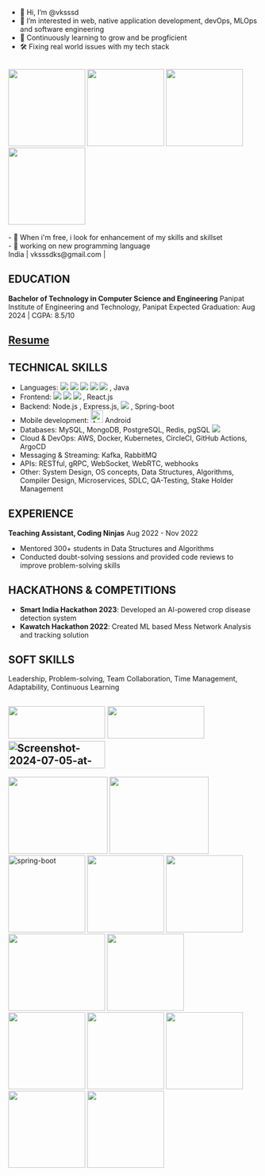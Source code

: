 - 👋 Hi, I’m @vksssd
- 👀 I’m interested in web, native application development, devOps, MLOps and software engineering
- 🌻 Continuously learning to grow and be progficient
- 🛠️ Fixing real world issues with my tech stack
</br>
<div>
<img src="https://i.giphy.com/media/v1.Y2lkPTc5MGI3NjExaHQ5azR3c2FkaDJ0Ym1vaW5ycG1mMmkyZXUyNXlqN3d5bjVpMnRyZSZlcD12MV9pbnRlcm5hbF9naWZfYnlfaWQmY3Q9Zw/CuuSHzuc0O166MRfjt/giphy.gif" width=155 height=155/> <img src="https://i.giphy.com/media/v1.Y2lkPTc5MGI3NjExbDFzdjk1YXRzaHNrM3A4ejU3c2F5OTVlMnk1Ymx6NjgydG1vOW1yNiZlcD12MV9pbnRlcm5hbF9naWZfYnlfaWQmY3Q9Zw/Ws6T5PN7wHv3cY8xy8/giphy.gif" width=155 height=155/> <img src="https://i.giphy.com/media/v1.Y2lkPTc5MGI3NjExYjl0dWg3Mml4MHQxMXljbjV6Y2V1MXBmZ2t2ZWFwNncxMXA5M2NwdCZlcD12MV9pbnRlcm5hbF9naWZfYnlfaWQmY3Q9Zw/Dh5q0sShxgp13DwrvG/giphy.gif" width=155 height=155/> <img src= "https://i.giphy.com/media/v1.Y2lkPTc5MGI3NjExMzVkdHhqZW5oanB6c3ozM2p5MmE5bzFjOTBiNzJjN29tbjBza25nNiZlcD12MV9pbnRlcm5hbF9naWZfYnlfaWQmY3Q9Zw/3o7btSlEkVbvtjkW3K/giphy.gif" width=155 height=155/>
</div>
</br>
- 🌱 When i'm free, i look for enhancement of my skills and skillset</br>
- 🦾 working on new programming language </br>
<!---
vksssd/vksssd is a ✨ special ✨ repository because its `README.md` (this file) appears on your GitHub profile.
You can click the Preview link to take a look at your changes.
--->
India | vksssdks@gmail.com | </br>

## EDUCATION
**Bachelor of Technology in Computer Science and Engineering**
Panipat Institute of Engineering and Technology, Panipat
Expected Graduation: Aug 2024 | CGPA: 8.5/10
## [Resume](https://drive.google.com/file/d/1DwG5-tRNR4hBdH4md1nYalq8Iv2w2H23/view?usp=share_link)

## TECHNICAL SKILLS
- Languages:  <img src="https://img.shields.io/badge/C%2B%2B-00599C?style=for-the-badge&logo=c%2B%2B&logoColor=white" />  <img src="https://img.shields.io/badge/Kotlin-B125EA?style=for-the-badge&logo=kotlin&logoColor=white" /> <img src="https://img.shields.io/badge/JavaScript-323330?style=for-the-badge&logo=javascript&logoColor=F7DF1E" /> <img src="https://img.shields.io/badge/Go-00ADD8?style=for-the-badge&logo=go&logoColor=white" /> <img src="https://img.shields.io/badge/Python-FFD43B?style=for-the-badge&logo=python&logoColor=blue" /> , Java
- Frontend: <img src="https://img.shields.io/badge/HTML5-E34F26?style=for-the-badge&logo=html5&logoColor=white" />  <img src="https://img.shields.io/badge/CSS3-1572B6?style=for-the-badge&logo=css3&logoColor=white" /> <img src="https://img.shields.io/badge/TypeScript-007ACC?style=for-the-badge&logo=typescript&logoColor=white" />  , React.js
- Backend: Node.js , Express.js, <img src="https://img.shields.io/badge/Go-00ADD8?style=for-the-badge&logo=go&logoColor=white" /> , Spring-boot
- Mobile development: <img src="https://cdn.simpleicons.org/android/000/fff" alt="Android" width=25 height=25> Android 
- Databases: MySQL, MongoDB, PostgreSQL, Redis, pgSQL <img src="https://img.shields.io/badge/Hibernate-59666C?style=for-the-badge&logo=Hibernate&logoColor=white"/> 
- Cloud & DevOps: AWS, Docker, Kubernetes, CircleCI, GitHub Actions, ArgoCD
- Messaging & Streaming: Kafka, RabbitMQ
- APIs: RESTful, gRPC, WebSocket, WebRTC, webhooks
- Other: System Design, OS concepts, Data Structures, Algorithms, Compiler Design, Microservices, SDLC, QA-Testing, Stake Holder Management
## EXPERIENCE
**Teaching Assistant, Coding Ninjas**
Aug 2022 - Nov 2022
- Mentored 300+ students in Data Structures and Algorithms
- Conducted doubt-solving sessions and provided code reviews to improve problem-solving skills

## HACKATHONS & COMPETITIONS
- **Smart India Hackathon 2023**: Developed an AI-powered crop disease detection system
- **Kawatch Hackathon 2022**: Created ML based Mess Network Analysis and  tracking solution


## SOFT SKILLS
Leadership, Problem-solving, Team Collaboration, Time Management, Adaptability, Continuous Learning
## <div> <img src="https://media1.tenor.com/m/mvHC0Y8e6KAAAAAC/steve-rogers.gif" width=195 height=65/> <img src="https://media.giphy.com/media/v1.Y2lkPTc5MGI3NjExend2cHEyejNzcjB0eng3ZnFsOWtkc3JpZnphYWNwdnk0aG8xMjdhOSZlcD12MV9pbnRlcm5hbF9naWZfYnlfaWQmY3Q9Zw/gAF97ApRUNa0kHCOpX/giphy.gif" width=195 height=65/> <img src="https://i.ibb.co/BNfYfrG/Screenshot-2024-07-05-at-12-23-49-PM.png" alt="Screenshot-2024-07-05-at-12-23-49-PM" width=195 height=55/>
</div>

<div>
  <img src="https://cdn.dribbble.com/users/119562/screenshots/4022507/media/70587f381f26b7227ca2644b0f82cada.gif" width= 200 height= 155>
<!--   <img src="https://i.giphy.com/media/v1.Y2lkPTc5MGI3NjExeGc5Y25vdjJxbTY3amY1N280OW05c2dlem1ibGNnbm1qZGE0czU1aCZlcD12MV9pbnRlcm5hbF9naWZfYnlfaWQmY3Q9Zw/Qn74oPyaKYBpVWdA7t/giphy.gif" width= 200 height= 155> -->
  <img src="https://i.giphy.com/media/v1.Y2lkPTc5MGI3NjExMXQ5NTMwcWN3Z3JwdnhnNGhyemY1ZHljeG1seDE2dW5qcGVzZWU1YyZlcD12MV9pbnRlcm5hbF9naWZfYnlfaWQmY3Q9cw/VFHpBIMdOWteabwcdb/giphy.gif" width= 200 height= 155>
    <img src="https://i.ibb.co/rGtJPWH/spring-boot.webp" alt="spring-boot" width=155 height=155/>

  
  <img src="https://www.owebest.com/img/mern-stack/mern.png" width= 155 height= 155>
  <img src="https://i.giphy.com/media/v1.Y2lkPTc5MGI3NjExbzJ6b3dmN3JkeGY0NHdsYjRpZzI4ZDBuZnF2dnhudjRvNzB1djYwcyZlcD12MV9pbnRlcm5hbF9naWZfYnlfaWQmY3Q9cw/ln7z2eWriiQAllfVcn/giphy.gif" width= 155 height= 155>
  <img src="https://media1.tenor.com/m/_orlGabJGLIAAAAC/1.gif" width= 195 height= 155>
 <img src="https://i.giphy.com/media/v1.Y2lkPTc5MGI3NjExMG14bWtjZ3VvaDBmbnl2NnhxZHkwZWIxcGhpczEwODh1b3B0bGI1dSZlcD12MV9pbnRlcm5hbF9naWZfYnlfaWQmY3Q9cw/UQJlZ2OcaCA2RLfGiZ/giphy.gif" width=155 height=155/>
<img src="https://media.giphy.com/media/v1.Y2lkPTc5MGI3NjExenZmZGU2bTI2ZzdkY2p0NXJ4cDB3cThoMzB2ODFtbXBjbWR6bHVlcyZlcD12MV9pbnRlcm5hbF9naWZfYnlfaWQmY3Q9cw/hO8uTzEOefFh3Yv5gm/giphy.gif" width=155 height=155/>
 <img src="https://media3.giphy.com/media/v1.Y2lkPTc5MGI3NjExYzlxZDduOGRnZWo5bzg2ZDVhZ2FiZWVzZTF5MWg1MGF1a3IybGt3ZCZlcD12MV9pbnRlcm5hbF9naWZfYnlfaWQmY3Q9cw/eUQe4sylGGrbRU5wvj/giphy_s.gif" width=155 height=155/>
 <img src="https://media.giphy.com/media/v1.Y2lkPTc5MGI3NjExeHEycjNnb251ZnV4dTJ0ZmRjZDZuYXAwMjN5cGRjbDVwMWl3cHVpdSZlcD12MV9pbnRlcm5hbF9naWZfYnlfaWQmY3Q9Zw/vISmwpBJUNYzukTnVx/giphy.gif" width=155 height=155/>
 
 <img src="https://media1.tenor.com/m/z3Vqx6hmE5QAAAAC/whale-docker.gif" width =155 height=155/>
 
 <img src="https://media1.tenor.com/m/LHjWFCZQoQ0AAAAC/inpulse-tv-inpulse.gif" width =155 height=155/>
</div>

